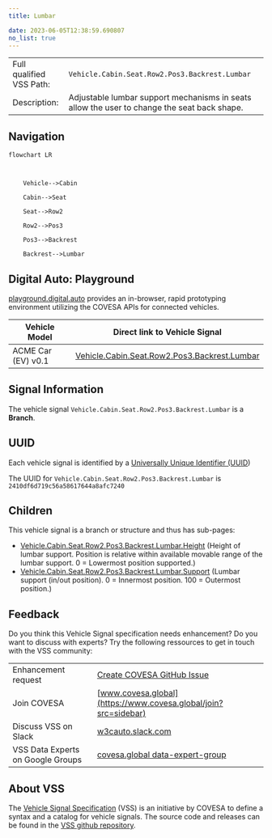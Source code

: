 ```yaml
---
title: Lumbar

date: 2023-06-05T12:38:59.690807
no_list: true
---
```



| | |
|---|---|
| Full qualified VSS Path: | `Vehicle.Cabin.Seat.Row2.Pos3.Backrest.Lumbar` |
| Description: | Adjustable lumbar support mechanisms in seats allow the user to change the seat back shape. |

## Navigation

```mermaid
flowchart LR



    Vehicle-->Cabin

    Cabin-->Seat

    Seat-->Row2

    Row2-->Pos3

    Pos3-->Backrest

    Backrest-->Lumbar

```


## Digital Auto: Playground

[playground.digital.auto](http://digital.auto) provides an in-browser, rapid prototyping environment utilizing the COVESA APIs for connected vehicles. 

| Vehicle Model | Direct link to Vehicle Signal |
|---|---|
| ACME Car (EV) v0.1 | [Vehicle.Cabin.Seat.Row2.Pos3.Backrest.Lumbar](https://digitalauto.netlify.app/model/STLWzk1WyqVVLbfymb4f/cvi/list/Vehicle.Cabin.Seat.Row2.Pos3.Backrest.Lumbar/) |


## Signal Information




The vehicle signal `Vehicle.Cabin.Seat.Row2.Pos3.Backrest.Lumbar` is a **Branch**.





## UUID

Each vehicle signal is identified by a [Universally Unique Identifier (UUID](https://en.wikipedia.org/wiki/Universally_unique_identifier))

The UUID for `Vehicle.Cabin.Seat.Row2.Pos3.Backrest.Lumbar` is `2410df6d719c56a58617644a8afc7240`

## Children

This vehicle signal is a branch or structure and thus has sub-pages:

- [Vehicle.Cabin.Seat.Row2.Pos3.Backrest.Lumbar.Height](height/) (Height of lumbar support. Position is relative within available movable range of the lumbar support. 0 = Lowermost position supported.)
- [Vehicle.Cabin.Seat.Row2.Pos3.Backrest.Lumbar.Support](support/) (Lumbar support (in/out position). 0 = Innermost position. 100 = Outermost position.)


## Feedback

Do you think this Vehicle Signal specification needs enhancement? Do you want to discuss with experts? Try the following ressources to get in touch with the VSS community:

| | |
|---|---|
| Enhancement request | [Create COVESA GitHub Issue](https://github.com/COVESA/vehicle_signal_specification/issues/new?body=Please+describe+your+feedback&title=Signal+feedback+Vehicle.Cabin.Seat.Row2.Pos3.Backrest.Lumbar) |
| Join COVESA | [www.covesa.global](https://www.covesa.global/join?src=sidebar) |
| Discuss VSS on Slack | [w3cauto.slack.com](http://w3cauto.slack.com/) |
| VSS Data Experts on Google Groups | [covesa.global data-expert-group](https://groups.google.com/a/covesa.global/g/data-expert-group) |

## About VSS

The [Vehicle Signal Specification](https://covesa.github.io/vehicle_signal_specification/) (VSS)
is an initiative by COVESA to define a syntax and a catalog for vehicle signals.
The source code and releases can be found in the [VSS github repository](https://github.com/COVESA/vehicle_signal_specification).

